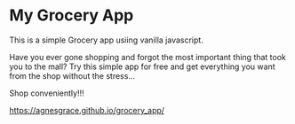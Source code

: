 # My Grocery App

This is a simple Grocery app usiing vanilla javascript.

Have you ever gone shopping and forgot the most important thing that took you to the mall?
Try this simple app for free and get everything you want from the shop without the stress...

Shop conveniently!!!

https://agnesgrace.github.io/grocery_app/
